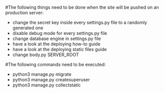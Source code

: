 #The following things need to be done when the site will be pushed on an production server:

 * change the secret key inside every settings.py file to a randomly generated one
 * disable debug mode for every settings.py file
 * change database engine in settings.py file
 * have a look at the deploying how-to guide
 * have a look at the deploying static files guide
 * change body.py SERVER_ROOT

#The following commands need to be executed:
 * python3 manage.py migrate
 * python3 manage.py createsuperuser
 * python3 manage.py collectstatic